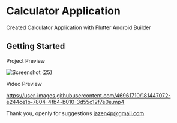# Calculator Application

Created Calculator Application with Flutter Android Builder

## Getting Started

Project Preview

![Screenshot (25)](https://user-images.githubusercontent.com/46961710/181447015-58ebe955-5339-4f7a-b1c1-d8ea6bba97f3.png)

Video Preview

https://user-images.githubusercontent.com/46961710/181447072-e244ce1b-7804-4fb4-b010-3d55c12f7e0e.mp4

Thank you, openly for suggestions jazen4p@gmail.com
